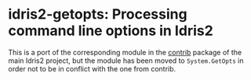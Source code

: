 # idris2-getopts: Processing command line options in Idris2

This is a port of the corresponding module in the
[contrib](https://github.com/idris-lang/Idris2/tree/main/libs/contrib) package of the
main Idris2 project, but the module has been moved to `System.GetOpts`
in order not to be in conflict with the one from contrib.

